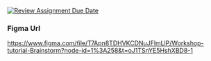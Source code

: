 [![Review Assignment Due Date](https://classroom.github.com/assets/deadline-readme-button-24ddc0f5d75046c5622901739e7c5dd533143b0c8e959d652212380cedb1ea36.svg)](https://classroom.github.com/a/XiFIQTfY)
### Figma Url
https://www.figma.com/file/T7Apn8TDHVKCDNuJFlmLlP/Workshop-tutorial-Brainstorm?node-id=1%3A258&t=oJ1TSnYE5HshXBD8-1
